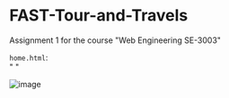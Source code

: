 # FAST-Tour-and-Travels
Assignment 1 for the course "Web Engineering SE-3003"


`home.html`:<br>"  "

![image](https://user-images.githubusercontent.com/59371949/221587699-11d2fc67-6af1-4f9f-8830-92df43643604.png)
